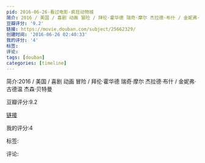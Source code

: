 ```yaml
---
pid: 2016-06-26-看过电影-疯狂动物城
简介: 2016 / 美国 / 喜剧 动画 冒险 / 拜伦·霍华德 瑞奇·摩尔 杰拉德·布什 / 金妮弗·古德温 杰森·贝特曼
豆瓣评分: '9.2'
链接: https://movie.douban.com/subject/25662329/
创建时间: '2016-06-26 02:40:33'
我的评分: '4'
标签:
评论:
tags: [douban]
categories: [timeline]
---
```

简介:2016 / 美国 / 喜剧 动画 冒险 / 拜伦·霍华德 瑞奇·摩尔 杰拉德·布什 / 金妮弗·古德温 杰森·贝特曼

豆瓣评分:9.2

[链接](https://movie.douban.com/subject/25662329/)

我的评分:4

标签:

评论:

